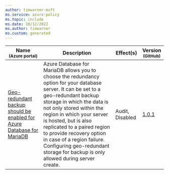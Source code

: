 ```yaml
---
author: timwarner-msft
ms.service: azure-policy
ms.topic: include
ms.date: 10/12/2022
ms.author: timwarner
ms.custom: generated
---
```


|Name<br /><sub>(Azure portal)</sub> |Description |Effect(s) |Version<br /><sub>(GitHub)</sub> |
|---|---|---|---|
|[Geo-redundant backup should be enabled for Azure Database for MariaDB](https://portal.azure.com/#blade/Microsoft_Azure_Policy/PolicyDetailBlade/definitionId/%2Fproviders%2FMicrosoft.Authorization%2FpolicyDefinitions%2F0ec47710-77ff-4a3d-9181-6aa50af424d0) |Azure Database for MariaDB allows you to choose the redundancy option for your database server. It can be set to a geo-redundant backup storage in which the data is not only stored within the region in which your server is hosted, but is also replicated to a paired region to provide recovery option in case of a region failure. Configuring geo-redundant storage for backup is only allowed during server create. |Audit, Disabled |[1.0.1](https://github.com/Azure/azure-policy/blob/master/built-in-policies/policyDefinitions/SQL/GeoRedundant_DBForMariaDB_Audit.json) |
